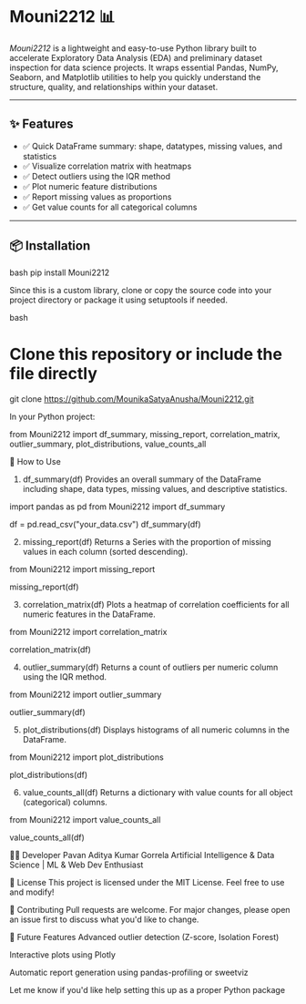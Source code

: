 # Mouni2212 📊

*Mouni2212* is a lightweight and easy-to-use Python library built to accelerate Exploratory Data Analysis (EDA) and preliminary dataset inspection for data science projects. It wraps essential Pandas, NumPy, Seaborn, and Matplotlib utilities to help you quickly understand the structure, quality, and relationships within your dataset.

---

## ✨ Features

- ✅ Quick DataFrame summary: shape, datatypes, missing values, and statistics  
- ✅ Visualize correlation matrix with heatmaps  
- ✅ Detect outliers using the IQR method  
- ✅ Plot numeric feature distributions  
- ✅ Report missing values as proportions  
- ✅ Get value counts for all categorical columns  

---

## 📦 Installation


bash
pip install Mouni2212


Since this is a custom library, clone or copy the source code into your project directory or package it using setuptools if needed.

bash
# Clone this repository or include the file directly
git clone https://github.com/MounikaSatyaAnusha/Mouni2212.git




In your Python project:




from Mouni2212 import df_summary, missing_report, correlation_matrix, outlier_summary, plot_distributions, value_counts_all




🧪 How to Use


1. df_summary(df)
Provides an overall summary of the DataFrame including shape, data types, missing values, and descriptive statistics.



import pandas as pd
from Mouni2212 import df_summary

df = pd.read_csv("your_data.csv")
df_summary(df)


2. missing_report(df)
Returns a Series with the proportion of missing values in each column (sorted descending).


from Mouni2212 import missing_report

missing_report(df)


3. correlation_matrix(df)
Plots a heatmap of correlation coefficients for all numeric features in the DataFrame.


from Mouni2212 import correlation_matrix

correlation_matrix(df)



4. outlier_summary(df)
Returns a count of outliers per numeric column using the IQR method.

from Mouni2212 import outlier_summary

outlier_summary(df)


5. plot_distributions(df)
Displays histograms of all numeric columns in the DataFrame.


from Mouni2212 import plot_distributions

plot_distributions(df)


6. value_counts_all(df)
Returns a dictionary with value counts for all object (categorical) columns.


from Mouni2212 import value_counts_all

value_counts_all(df)



🧑‍💻 Developer
Pavan Aditya Kumar Gorrela
Artificial Intelligence & Data Science | ML & Web Dev Enthusiast

📜 License
This project is licensed under the MIT License. Feel free to use and modify!

🙌 Contributing
Pull requests are welcome. For major changes, please open an issue first to discuss what you'd like to change.

🧠 Future Features
Advanced outlier detection (Z-score, Isolation Forest)

Interactive plots using Plotly

Automatic report generation using pandas-profiling or sweetviz


Let me know if you'd like help setting this up as a proper Python package
